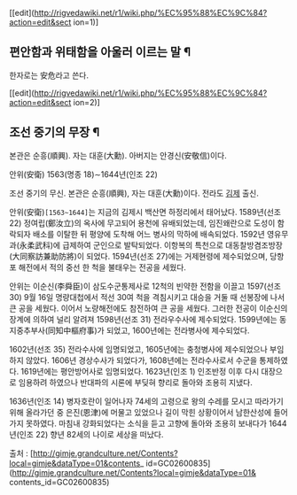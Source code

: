 [[edit](http://rigvedawiki.net/r1/wiki.php/%EC%95%88%EC%9C%84?action=edit&sect
ion=1)]

## 편안함과 위태함을 아울러 이르는 말 ¶

  

한자로는 安危라고 쓴다.

  

[[edit](http://rigvedawiki.net/r1/wiki.php/%EC%95%88%EC%9C%84?action=edit&sect
ion=2)]

## 조선 중기의 무장 ¶

  

본관은 순흥(順興). 자는 대훈(大勳). 아버지는 안경신(安敬信)이다.

  

안위(安衛) 1563(명종 18)∼1644년(인조 22)

  

조선 중기의 무신. 본관은 순흥(順興), 자는 대훈(大勳)이다. 전라도 [김제](%EA%B9%80%EC%A0%9C.md) 출신.

  

안위(安衛)`[1563~1644]`는 지금의 김제시 백산면 하정리에서 태어났다. 1589년(선조 22) 정여립(鄭汝立)의 옥사에 무고되어
용천에 유배되었는데, 임진왜란으로 도성이 함락되자 배소를 이탈한 뒤 평양에 도착해 어느 병사의 막하에 배속되었다. 1592년
영유무과(永柔武科)에 급제하여 군인으로 발탁되었다. 이항복의 특천으로 대동찰방겸조방장(大同察訪兼助防將)이 되었다. 1594년(선조 27)에는
거제현령에 제수되었으며, 당항포 해전에서 적의 중선 한 척을 불태우는 전공을 세웠다.

  

안위는 이순신(李舜臣)이 삼도수군통제사로 12척의 빈약한 전함을 이끌고 1597(선조 30) 9월 16일 명량대첩에서 적선 30여 척을
격침시키고 대승을 거둘 때 선봉장에 나서 큰 공을 세웠다. 이어서 노량해전에도 참전하여 큰 공을 세웠다. 그러한 전공이 이순신의 장계에
의하여 널리 알려져 1598년(선조 31) 전라우수사에 제수되었다. 1599년에는 동지중추부사(同知中樞府事)가 되었고, 1600년에는
전라병사에 제수되었다.

  

1602년(선조 35) 전라수사에 임명되었고, 1605년에는 충청병사에 제수되었으나 부임하지 않았다. 1606년 경상수사가 되었다가,
1608년에는 전라수사로서 수군을 통제하였다. 1619년에는 평안방어사로 임명되었다. 1623년(인조 1) 인조반정 이후 다시 대장으로
임용하려 하였으나 반대파의 시론에 부딪혀 향리로 돌아와 조용히 지냈다.

  

1636년(인조 14) 병자호란이 일어나자 74세의 고령으로 왕의 수레를 모시고 따라가기 위해 올라가던 중 은진(恩津)에 머물고 있었으나
길이 막힌 상황이어서 남한산성에 들어가지 못하였다. 마침내 강화되었다는 소식을 듣고 고향에 돌아와 조용히 보내다가 1644년(인조 22)
향년 82세의 나이로 세상을 떠났다.

  
  

출처 : [http://gimje.grandculture.net/Contents?local=gimje&dataType=01&contents_
id=GC02600835](http://gimje.grandculture.net/Contents?local=gimje&dataType=01&
contents_id=GC02600835)

